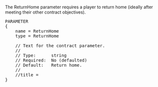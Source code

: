 The ReturnHome parameter requires a player to return home (ideally after meeting their other contract objectives).

<pre>
PARAMETER
{
    name = ReturnHome
    type = ReturnHome

    // Text for the contract parameter.
    //
    // Type:      string
    // Required:  No (defaulted)
    // Default:   Return home.
    //
    //title =
}
</pre>
